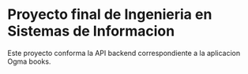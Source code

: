 # Proyecto final de Ingenieria en Sistemas de Informacion
Este proyecto conforma la API backend correspondiente a la aplicacion Ogma books.
